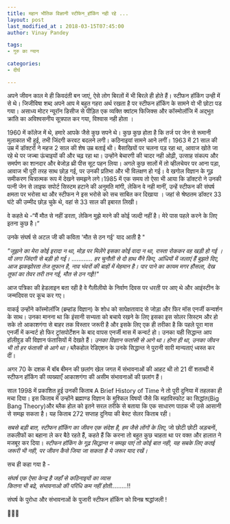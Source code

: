 ```yaml
---
title: महान भौतिक विज्ञानी स्टीफेन_हॉकिंग नही रहे ...
layout: post
last_modified_at : 2018-03-15T07:45:00
author: Vinay Pandey

tags:
- गुरु का ग्यान

categories:
- दीर्घ

---
```


अपने जीवन काल मे ही किवदंती बन जाएं, ऐसे लोग बिरलों में भी बिरले ही होते हैं। स्टीफन हॉकिंग उन्ही में से थे। जिजीविषा शब्द अपने आप मे बहुत गहरा अर्थ रखता है पर स्टीफन हॉकिंग के सामने वो भी छोटा पड गया।  असाध्य मोटर न्यूरॉन डिसीज से पीड़ित एक व्यक्ति क्वांटम फिजिक्स और कॉस्मोलॉजि में अद्भुत क्रांति का अविश्वसनीय सूत्रपात कर गया, विश्वास नही होता । 

1960 में कॉलेज में थे, हमारे आपके जैसे कुछ सपने थे। कुछ कुछ होता है कि तर्ज पर जेन से रूमानी मुलाकात भी हुई, तभी जिंदगी करवट बदलने लगी। कठिनाइयां सामने आने लगीं।  1963 में 21 साल की उम्र में डॉक्टरों ने महज 2 साल की शेष उम्र बताई थी। बैसाखियों पर चलना पड़ रहा था, आवाज खोते जा रहे थे पर जज्बा ऊंचाइयों की और चढ़ रहा था। उन्होंने बेचारगी की चादर नही ओढ़ी, उत्साह संकल्प और समर्पण का शानदार और बेजोड़ थ्री पीस सूट पहन लिया। अगले कुछ सालों में तो व्हीलचेयर पर आना पड़ा, आवाज भी पूरी तरह साथ छोड़ गई, पर उनकी प्रतिभा और भी विलक्षण हो गई। वे खगोल विज्ञान के गूढ़  समीकरण चित्रात्मक रूप में देखने समझने लगे।1985 में एक समय तो ऐसा भी आया कि डॉक्टरो ने उनकी पत्नी जेन से लाइफ सपोर्ट सिस्टम हटाने की अनुमति मांगी, लेकिन वे नही मानीं, उन्हें स्टीफन की संघर्ष क्षमता पर भरोसा था और स्टीफन ने इस भरोसे को सच साबित कर दिखाया । जहां से श्रेष्ठतम डॉक्टर 33 घंटे की उम्मीद छोड़ चुके थे, वहां से 33 साल की इबारत लिखी। 

वे कहते थे -“मैं मौत से नहीं डरता, लेकिन मुझे मरने की कोई जल्दी नहीं है। मेरे पास पहले करने के लिए इतना कुछ है।”
 
उनके संघर्ष से अटल जी की कविता 'मौत से ठन गई' याद आती है "

_"जूझने का मेरा कोई इरादा न था,_
_मोड़ पर मिलेंगे इसका कोई वादा न था,_
_रास्ता रोककर वह खड़ी हो गई ।_
_यों लगा जिंदगी से बड़ी हो गई।_
............
_हर चुनौती से दो हाथ मैंने किए,_
_आंधियों में जलाएं हैं बुझते दिए,_
_आज झकझोरता तेज तूफान है,_
_नाव भंवरों की बाहों में मेहमान है।_
_पार पाने का कायम मगर हौसला,_
_*देख तूफां का तेवर तरी तन गई,*_
_*मौत से ठन गई!!*"_

आज पत्रिका की हेडलाइन बता रही है वे गैलीलीयो के निर्वाण दिवस पर धरती पर आए थे और आइंस्टीन के जन्मदिवस पर कूच कर गए।

वाकई उन्होंने कॉस्मोलॉजि (ब्रम्हांड विज्ञान) के शोध को सापेक्षतावाद से जोड़ा और फिर मॉस एनर्जी कन्वर्शन के साथ। उनका मानना था कि इंसानी सभ्यता को बचाये रखने के लिए इसका इस सोलर सिस्टम और हो सके तो आकाशगंगा से बाहर तक विस्तार जरूरी है और इसके लिए एक ही तरीका है कि पहले पूरा मास एनर्जी में कन्वर्ट हो फिर ट्रांसपोर्टेशन के बाद वापस एनर्जी मास में कन्वर्ट हो। उनका यही सिद्धान्त आप हॉलीवुड की विज्ञान फंतासियों में देखते हैं। *उनका विज्ञान फतांसी से आगे था। होना ही था, उनका जीवन भी तो हर फंतासी से आगे था।* ब्लैकहोल रेडिएशन के उनके सिद्धान्त ने पुरानी सारी मान्यताएं ध्वस्त कर दीं। 

अगर 70 के दशक में बॉब बीमन की छलांग खेल जगत में संभावनाओं की आहट थी तो 21 वीं शताब्दी में स्टीफन हॉकिंग की व्यख्याएँ आकाशगंगा की असीम संभावनाओं की छलांग हैं। 

 साल 1998 में प्रकाशित हुई उनकी किताब A Brief History of Time ने तो पूरी दुनिया में तहलका ही मचा दिया। इस किताब में उन्होंने ब्रह्माण्ड विज्ञान के मुश्किल विषयों जैसे कि महाविस्फोट का सिद्धांत(Big Bang Theory)और ब्लैक होल को इतने सरल तरीके से बताया कि एक साधारण पाठक भी उसे आसानी से समझ सकता है। यह किताब 272 सप्ताह दुनिया की बेस्ट सेलर किताब रही। 

*सबसे बड़ी बात, स्टीफन हॉकिंग का जीवन एक संदेश है, हम जैसे लोंगों के लिए,* जो छोटी छोटी अड़चनों, तकलीफों का बहाना ले कर बैठे रहते हैं, कहते हैं कि करना तो बहुत कुछ चाहता था पर वक्त और हालात ने मजबूर कर दिया।  *स्टीफन हॉकिंग के गूढ़ सिद्धान्त न समझ पाएं तो कोई बात नही, यह सबके लिए कतई जरूरी भी नही, पर जीवन कैसे जिया जा सकता है ये जरूर याद रखें।* 

सच ही कहा गया है -

*संघर्ष एक ऐसा केन्द्र*
*है जहाँ से*
*कठिनाइयों का व्यास*  
*कितना भी बढे,*
*संभावनाओ की परिधि*
*कम नहीं होती.........*!!
            
संघर्ष के पुरोधा और संभावनाओं के पुजारी स्टीफन हॉकिंग को विनम्र  श्रद्धांजली ! 

🙏🌷🙏
